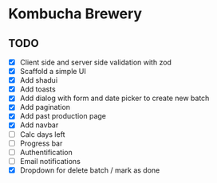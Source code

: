 # Kombucha Brewery

## TODO

-   [x] Client side and server side validation with zod
-   [x] Scaffold a simple UI
-   [x] Add shadui
-   [x] Add toasts
-   [x] Add dialog with form and date picker to create new batch
-   [x] Add pagination
-   [x] Add past production page
-   [x] Add navbar
-   [ ] Calc days left
-   [ ] Progress bar
-   [ ] Authentification
-   [ ] Email notifications
-   [x] Dropdown for delete batch / mark as done
